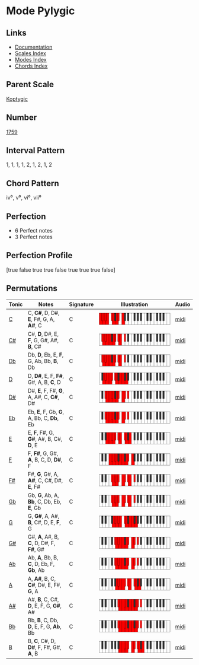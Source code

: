 # Mode Pylygic

## Links

- [Documentation](README.md)
- [Scales Index](Scales.md)
- [Modes Index](Modes.md)
- [Chords Index](Chords.md)

## Parent Scale

[Koptygic](ScaleKoptygic.md)

## Number

[1759](https://ianring.com/musictheory/scales/1759)

## Interval Pattern

1, 1, 1, 1, 2, 1, 2, 1, 2

## Chord Pattern

iv⁰, v⁰, vi⁰, vii⁰

## Perfection

- 6 Perfect notes
- 3 Perfect notes

## Perfection Profile

[true false true true false true true true false]

## Permutations

| Tonic | Notes | Signature | Illustration | Audio |
|-------|-------|-----------|--------------|-------|
| [C](ModeCNaturalPylygic.md) | C, **C#**, D, D#, **E**, F#, G, A, **A#**, C | C | ![CNaturalPylygic](ModeCNaturalPylygic.png) | [midi](https://github.com/edipermadi/music/blob/main/docs/ModeCNaturalPylygic.mid?raw=true) |
| [C#](ModeCSharpPylygic.md) | C#, **D**, D#, E, **F**, G, G#, A#, **B**, C# | C | ![CSharpPylygic](ModeCSharpPylygic.png) | [midi](https://github.com/edipermadi/music/blob/main/docs/ModeCSharpPylygic.mid?raw=true) |
| [Db](ModeDFlatPylygic.md) | Db, **D**, Eb, E, **F**, G, Ab, Bb, **B**, Db | C | ![DFlatPylygic](ModeDFlatPylygic.png) | [midi](https://github.com/edipermadi/music/blob/main/docs/ModeDFlatPylygic.mid?raw=true) |
| [D](ModeDNaturalPylygic.md) | D, **D#**, E, F, **F#**, G#, A, B, **C**, D | C | ![DNaturalPylygic](ModeDNaturalPylygic.png) | [midi](https://github.com/edipermadi/music/blob/main/docs/ModeDNaturalPylygic.mid?raw=true) |
| [D#](ModeDSharpPylygic.md) | D#, **E**, F, F#, **G**, A, A#, C, **C#**, D# | C | ![DSharpPylygic](ModeDSharpPylygic.png) | [midi](https://github.com/edipermadi/music/blob/main/docs/ModeDSharpPylygic.mid?raw=true) |
| [Eb](ModeEFlatPylygic.md) | Eb, **E**, F, Gb, **G**, A, Bb, C, **Db**, Eb | C | ![EFlatPylygic](ModeEFlatPylygic.png) | [midi](https://github.com/edipermadi/music/blob/main/docs/ModeEFlatPylygic.mid?raw=true) |
| [E](ModeENaturalPylygic.md) | E, **F**, F#, G, **G#**, A#, B, C#, **D**, E | C | ![ENaturalPylygic](ModeENaturalPylygic.png) | [midi](https://github.com/edipermadi/music/blob/main/docs/ModeENaturalPylygic.mid?raw=true) |
| [F](ModeFNaturalPylygic.md) | F, **F#**, G, G#, **A**, B, C, D, **D#**, F | C | ![FNaturalPylygic](ModeFNaturalPylygic.png) | [midi](https://github.com/edipermadi/music/blob/main/docs/ModeFNaturalPylygic.mid?raw=true) |
| [F#](ModeFSharpPylygic.md) | F#, **G**, G#, A, **A#**, C, C#, D#, **E**, F# | C | ![FSharpPylygic](ModeFSharpPylygic.png) | [midi](https://github.com/edipermadi/music/blob/main/docs/ModeFSharpPylygic.mid?raw=true) |
| [Gb](ModeGFlatPylygic.md) | Gb, **G**, Ab, A, **Bb**, C, Db, Eb, **E**, Gb | C | ![GFlatPylygic](ModeGFlatPylygic.png) | [midi](https://github.com/edipermadi/music/blob/main/docs/ModeGFlatPylygic.mid?raw=true) |
| [G](ModeGNaturalPylygic.md) | G, **G#**, A, A#, **B**, C#, D, E, **F**, G | C | ![GNaturalPylygic](ModeGNaturalPylygic.png) | [midi](https://github.com/edipermadi/music/blob/main/docs/ModeGNaturalPylygic.mid?raw=true) |
| [G#](ModeGSharpPylygic.md) | G#, **A**, A#, B, **C**, D, D#, F, **F#**, G# | C | ![GSharpPylygic](ModeGSharpPylygic.png) | [midi](https://github.com/edipermadi/music/blob/main/docs/ModeGSharpPylygic.mid?raw=true) |
| [Ab](ModeAFlatPylygic.md) | Ab, **A**, Bb, B, **C**, D, Eb, F, **Gb**, Ab | C | ![AFlatPylygic](ModeAFlatPylygic.png) | [midi](https://github.com/edipermadi/music/blob/main/docs/ModeAFlatPylygic.mid?raw=true) |
| [A](ModeANaturalPylygic.md) | A, **A#**, B, C, **C#**, D#, E, F#, **G**, A | C | ![ANaturalPylygic](ModeANaturalPylygic.png) | [midi](https://github.com/edipermadi/music/blob/main/docs/ModeANaturalPylygic.mid?raw=true) |
| [A#](ModeASharpPylygic.md) | A#, **B**, C, C#, **D**, E, F, G, **G#**, A# | C | ![ASharpPylygic](ModeASharpPylygic.png) | [midi](https://github.com/edipermadi/music/blob/main/docs/ModeASharpPylygic.mid?raw=true) |
| [Bb](ModeBFlatPylygic.md) | Bb, **B**, C, Db, **D**, E, F, G, **Ab**, Bb | C | ![BFlatPylygic](ModeBFlatPylygic.png) | [midi](https://github.com/edipermadi/music/blob/main/docs/ModeBFlatPylygic.mid?raw=true) |
| [B](ModeBNaturalPylygic.md) | B, **C**, C#, D, **D#**, F, F#, G#, **A**, B | C | ![BNaturalPylygic](ModeBNaturalPylygic.png) | [midi](https://github.com/edipermadi/music/blob/main/docs/ModeBNaturalPylygic.mid?raw=true) |
